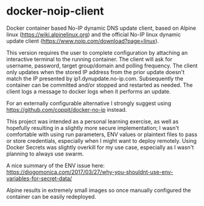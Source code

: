 # docker-noip-client

Docker container based No-IP dynamic DNS update client, based on Alpine linux (https://wiki.alpinelinux.org) and the official No-IP linux dynamic update client (https://www.noip.com/download?page=linux).

This version requires the user to complete configuration by attaching an interactive terminal to the running container.
The client will ask for username, password, target group/domain and polling frequency. 
The client only updates when the stored IP address from the prior update doesn't match the IP presented by ip1.dynupdate.no-ip.com. 
Subsequently the container can be committed and/or stopped and restarted as needed.
The client logs a message to docker logs when it performs an update.

For an externally configurable alternative I strongly suggest using 
https://github.com/coppit/docker-no-ip instead.

This project was intended as a personal learning exercise, as well as hopefully resulting in a slightly more secure implementation; 
I wasn't comfortable with using run parameters, ENV values or plaintext files to pass or store credentials, especially when I might want to deploy remotely. 
Using Docker Secrets was slightly overkill for my use case, especially as I wasn't planning to always use swarm.

A nice summary of the ENV issue here: https://diogomonica.com/2017/03/27/why-you-shouldnt-use-env-variables-for-secret-data/

Alpine results in extremely small images so once manually configured the container can be easily redeployed.

